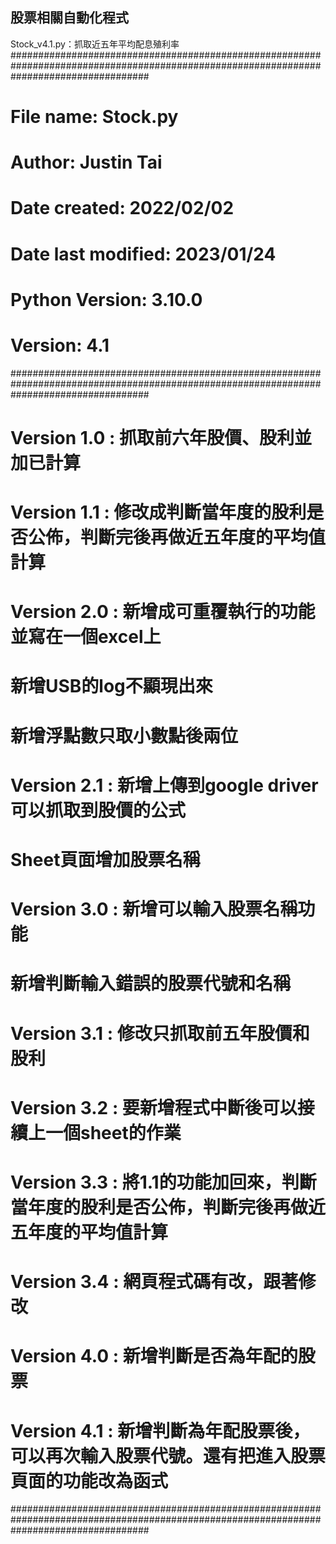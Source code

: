 股票相關自動化程式
----------------------------------------------------------------------------------------------------------------------------------------
Stock_v4.1.py：抓取近五年平均配息殖利率
#########################################################################################################################################
#    File name: Stock.py                                                                                                                #
#    Author: Justin Tai                                                                                                                 #
#    Date created: 2022/02/02                                                                                                           #
#    Date last modified: 2023/01/24                                                                                                     #
#    Python Version: 3.10.0                                                                                                             #
#    Version: 4.1                                                                                                                       #
#########################################################################################################################################
#    Version 1.0 : 抓取前六年股價、股利並加已計算
#    Version 1.1 : 修改成判斷當年度的股利是否公佈，判斷完後再做近五年度的平均值計算
#    Version 2.0 : 新增成可重覆執行的功能並寫在一個excel上
#                  新增USB的log不顯現出來
#                  新增浮點數只取小數點後兩位
#    Version 2.1 : 新增上傳到google driver 可以抓取到股價的公式
#                  Sheet頁面增加股票名稱
#    Version 3.0 : 新增可以輸入股票名稱功能
#                  新增判斷輸入錯誤的股票代號和名稱
#    Version 3.1 : 修改只抓取前五年股價和股利
#    Version 3.2 : 要新增程式中斷後可以接續上一個sheet的作業
#    Version 3.3 : 將1.1的功能加回來，判斷當年度的股利是否公佈，判斷完後再做近五年度的平均值計算
#    Version 3.4 : 網頁程式碼有改，跟著修改
#    Version 4.0 : 新增判斷是否為年配的股票
#    Version 4.1 : 新增判斷為年配股票後，可以再次輸入股票代號。還有把進入股票頁面的功能改為函式
#########################################################################################################################################
